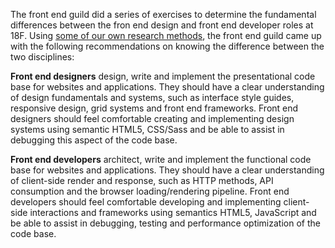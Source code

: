 The front end guild did a series of exercises to determine the fundamental differences between the fron end design and front end developer roles at 18F. Using [some of our own research methods](https://methods.18f.gov), the front end guild came up with the following recommendations on knowing the difference between the two disciplines:

**Front end designers** design, write and implement the presentational code base for websites and applications. They should have a clear understanding of design fundamentals and systems, such as interface style guides, responsive design, grid systems and front end frameworks. Front end designers should feel comfortable creating and implementing design systems using semantic HTML5, CSS/Sass and be able to assist in debugging this aspect of the code base.

**Front end developers** architect, write and implement the functional code base for websites and applications. They should have a clear understanding of client-side render and response, such as HTTP methods, API consumption and the browser loading/rendering pipeline. Front end developers should feel comfortable developing and implementing client-side interactions and frameworks using semantics HTML5, JavaScript and be able to assist in debugging, testing and performance optimization of the code base.
